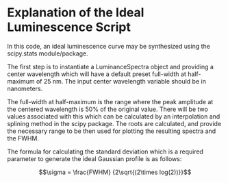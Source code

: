# Explanation of the Ideal Luminescence Script

In this code, an ideal luminescence curve may be synthesized using the scipy.stats module/package. 

The first step is to instantiate a LuminanceSpectra object and providing a center wavelength which will have a default preset full-width at half-maximum of 25 nm. The input center wavelength variable should be in nanometers.

The full-width at half-maximum is the range where the peak amplitude at the centered wavelength is 50% of the original value. There will be two values associated with this which can be calculated by an interpolation and splining method in the scipy package. The roots are calculated, and provide the necessary range to be then used for plotting the resulting spectra and the FWHM. 

The formula for calculating the standard deviation which is a required parameter to generate the ideal Gaussian profile is as follows:

$$\sigma = \frac{FWHM}  {2\sqrt{(2\times log(2))}}$$

